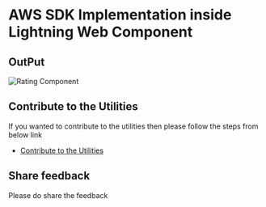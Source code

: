 # AWS SDK Implementation inside Lightning Web Component

## OutPut

![Rating Component](https://github.com/amitastreait/Salesforce-Short-Hands/blob/master/images/error.PNG)

## Contribute to the Utilities
If you wanted to contribute to the utilities then please follow the steps from below link
- [Contribute to the Utilities](https://github.com/amitastreait/Salesforce-Short-Hands)

## Share feedback
Please do share the feedback
